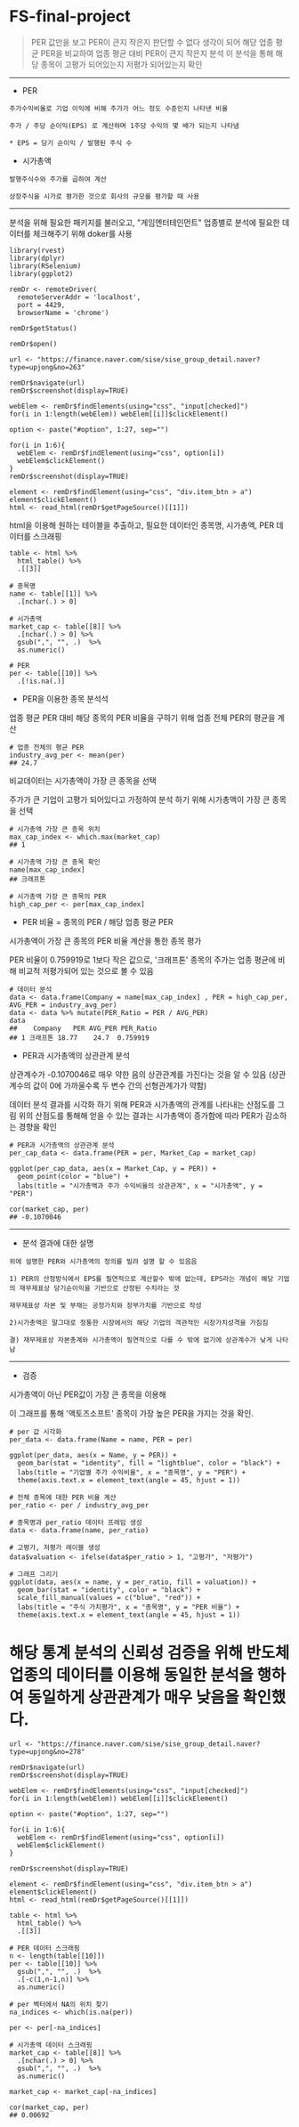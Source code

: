 # FS-final-project


>PER 값만을 보고 PER이 큰지 작은지 판단할 수 없다 생각이 되어 해당 업종 평균 PER을 비교하여 업종 평균 대비 PER이 큰지 작은지 분석
이 분석을 통해 해당 종목이 고평가 되어있는지 저평가 되어있는지 확인

---
* PER
```
주가수익비율로 기업 이익에 비해 주가가 어느 정도 수준인지 나타낸 비율

주가 / 주당 순이익(EPS) 로 계산하며 1주당 수익의 몇 배가 되는지 나타냄

* EPS = 당기 순이익 / 발행된 주식 수
```

* 시가총액
```
발행주식수와 주가를 곱하여 계산

상장주식을 시가로 평가한 것으로 회사의 규모를 평가할 때 사용
```
---


분석을 위해 필요한 패키지를 불러오고, "게임엔터테인먼트" 업종별로 분석에 필요한 데이터를 체크해주기 위해 doker를 사용

```{r}
library(rvest)
library(dplyr)
library(RSelenium)
library(ggplot2)

remDr <- remoteDriver(
  remoteServerAddr = 'localhost', 
  port = 4429, 
  browserName = 'chrome') 

remDr$getStatus()

remDr$open()

url <- "https://finance.naver.com/sise/sise_group_detail.naver?type=upjong&no=263"

remDr$navigate(url)
remDr$screenshot(display=TRUE)

webElem <- remDr$findElements(using="css", "input[checked]")
for(i in 1:length(webElem)) webElem[[i]]$clickElement()

option <- paste("#option", 1:27, sep="")

for(i in 1:6){
  webElem <- remDr$findElement(using="css", option[i])
  webElem$clickElement()
}
remDr$screenshot(display=TRUE)

element <- remDr$findElement(using="css", "div.item_btn > a")
element$clickElement()
html <- read_html(remDr$getPageSource()[[1]])
```

html을 이용해 원하는 테이블을 추출하고, 필요한 데이터인 종목명, 시가총액, PER 데이터를 스크래핑

```{r}
table <- html %>% 
  html_table() %>% 
  .[[3]]

# 종목명
name <- table[[1]] %>% 
  .[nchar(.) > 0]
  
# 시가총액
market_cap <- table[[8]] %>% 
  .[nchar(.) > 0] %>% 
  gsub(",", "", .)  %>%
  as.numeric()
  
# PER
per <- table[[10]] %>% 
  .[!is.na(.)]
```

* PER을 이용한 종목 분석석

업종 평균 PER 대비 해당 종목의 PER 비율을 구하기 위해 업종 전체 PER의 평균을 계산

``` {r}
# 업종 전체의 평균 PER
industry_avg_per <- mean(per)
## 24.7
```

비교데이터는 시가총액이 가장 큰 종목을 선택

주가가 큰 기업이 고평가 되어있다고 가정하여 분석 하기 위해 시가총액이 가장 큰 종목을 선택

``` {r}
# 시가총액 가장 큰 종목 위치
max_cap_index <- which.max(market_cap)
## 1

# 시가총액 가장 큰 종목 확인
name[max_cap_index]
## 크래프톤

# 시가총액 가장 큰 종목의 PER
high_cap_per <- per[max_cap_index] 
```
* PER 비율 = 종목의 PER / 해당 업종 평균 PER

시가총액이 가장 큰 종목의 PER 비율 계산을 통한 종목 평가

PER 비율이 0.759919로 1보다 작은 값으로, '크래프톤' 종목의 주가는 업종 평균에 비해 비교적 저평가되어 있는 것으로 볼 수 있음

``` {r}
# 데이터 분석
data <- data.frame(Company = name[max_cap_index] , PER = high_cap_per, AVG_PER = industry_avg_per)
data <- data %>% mutate(PER_Ratio = PER / AVG_PER)
data
##    Company   PER AVG_PER PER_Ratio
## 1 크래프톤 18.77    24.7  0.759919
```

* PER과 시가총액의 상관관계 분석

상관계수가 -0.1070046로 매우 약한 음의 상관관계를 가진다는 것을 알 수 있음 (상관계수의 값이 0에 가까울수록 두 변수 간의 선형관계가가 약함)

데이터 분석 결과를 시각화 하기 위해 PER과 시가총액의 관계를 나타내는 산점도를 그림
위의 산점도를 통해해 얻을 수 있는 결과는 시가총액이 증가함에 따라 PER가  감소하는 경향을 확인

``` {r set up}
# PER과 시가총액의 상관관계 분석
per_cap_data <- data.frame(PER = per, Market_Cap = market_cap)

ggplot(per_cap_data, aes(x = Market_Cap, y = PER)) +
  geom_point(color = "blue") +
  labs(title = "시가총액과 주가 수익비율의 상관관계", x = "시가총액", y = "PER")

cor(market_cap, per)
## -0.1070046
```

---
* 분석 결과에 대한 설명
```
위에 설명한 PER와 시가총액의 정의를 빌려 설명 할 수 있음음

1) PER의 산정방식에서 EPS를 필연적으로 계산할수 밖에 없는데, EPS라는 개념이 해당 기업의 재무제표상 당기순이익을 기반으로 산정된 수치라는 것

재무제표상 자본 및 부채는 공정가치와 장부가치를 기반으로 작성

2)시가총액은 말그대로 정통한 시장에서의 해당 기업의 객관적인 시장가치성격을 가짐짐

결) 재무제표상 자본총계와 시가총액이 필연적으로 다를 수 밖에 없기에 상관계수가 낮게 나타남
```
---


* 검증

시가총액이 아닌 PER값이 가장 큰 종목을 이용해  

이 그래프를 통해 '액토즈소프트' 종목이 가장 높은 PER을 가지는 것을 확인.

```{r}
# per 값 시각화
per_data <- data.frame(Name = name, PER = per)

ggplot(per_data, aes(x = Name, y = PER)) +
  geom_bar(stat = "identity", fill = "lightblue", color = "black") +
  labs(title = "기업별 주가 수익비율", x = "종목명", y = "PER") +
  theme(axis.text.x = element_text(angle = 45, hjust = 1))
```

```{r}
# 전체 종목에 대한 PER 비율 계산
per_ratio <- per / industry_avg_per

# 종목명과 per_ratio 데이터 프레임 생성
data <- data.frame(name, per_ratio)

# 고평가, 저평가 레이블 생성
data$valuation <- ifelse(data$per_ratio > 1, "고평가", "저평가")

# 그래프 그리기
ggplot(data, aes(x = name, y = per_ratio, fill = valuation)) +
  geom_bar(stat = "identity", color = "black") +
  scale_fill_manual(values = c("blue", "red")) +
  labs(title = "주식 가치평가", x = "종목명", y = "PER 비율") +
  theme(axis.text.x = element_text(angle = 45, hjust = 1))
```


# 해당 통계 분석의 신뢰성 검증을 위해 반도체 업종의 데이터를 이용해 동일한 분석을 행하여 동일하게 상관관계가 매우 낮음을 확인했다.
``` {r}
url <- "https://finance.naver.com/sise/sise_group_detail.naver?type=upjong&no=278"

remDr$navigate(url)
remDr$screenshot(display=TRUE)

webElem <- remDr$findElements(using="css", "input[checked]")
for(i in 1:length(webElem)) webElem[[i]]$clickElement()

option <- paste("#option", 1:27, sep="")

for(i in 1:6){
  webElem <- remDr$findElement(using="css", option[i])
  webElem$clickElement()
}

remDr$screenshot(display=TRUE)

element <- remDr$findElement(using="css", "div.item_btn > a")
element$clickElement()
html <- read_html(remDr$getPageSource()[[1]])

table <- html %>% 
  html_table() %>% 
  .[[3]]

# PER 데이터 스크래핑
n <- length(table[[10]])
per <- table[[10]] %>% 
  gsub(",", "", .)  %>%
  .[-c(1,n-1,n)] %>% 
  as.numeric()

# per 벡터에서 NA의 위치 찾기
na_indices <- which(is.na(per))

per <- per[-na_indices]

# 시가총액 데이터 스크래핑
market_cap <- table[[8]] %>% 
  .[nchar(.) > 0] %>% 
  gsub(",", "", .)  %>%
  as.numeric()

market_cap <- market_cap[-na_indices]

cor(market_cap, per)
## 0.00692
```